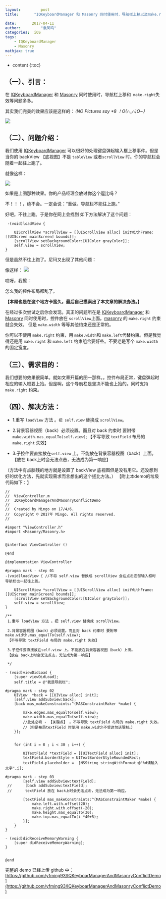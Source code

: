 ```yaml
---
layout:     	post
title:       "IQKeyboardManager 和 Masonry 同时使用时，导航栏上移以及make.right失效"

date:     	2017-04-11 
author:     	"袁凤鸣"
categories:  iOS
tags:
    - IQKeyboardManager
    - Masonry
mathjax: true
---
```


* content
{:toc}  

## （一）、引言：

在 [IQKeyboardManager](https://github.com/hackiftekhar/IQKeyboardManager) 和 [Masonry](https://github.com/SnapKit/Masonry) 同时使用时，导航栏上移和` make.right`失效等问题多多。

其实我们完美的效果应该是这样的：*（NO Pictures say \*8 ！O(∩_∩)O~）*

![](https://ws1.sinaimg.cn/large/cb81ffe8gy1fgpu23t5oyg20aa0id7oa.gif)






## （二）、问题介绍：
 我们使用 [IQKeyboardManager](https://github.com/hackiftekhar/IQKeyboardManager) 可以很好的处理键盘弹起输入框上移事件。但是当你的 backView 【底视图】不是 `tableView` 或者`scrollView` 时。你的导航栏会随着一起往上跑了。

 就像这样：
 
 ![](https://ws1.sinaimg.cn/large/cb81ffe8gy1fgpu2n46fcg20aa0id4ge.gif)
  
 如果是上图那种效果。你的产品经理会放过你这个逗比吗？
 
 不！！！，绝不会。一定会说：“重做。导航栏不能往上跑。”
 
 好吧。不往上跑。于是你在网上会找到 如下方法解决了这个问题：

	 -(void)loadView {
		    
	    UIScrollView *scrollView = [[UIScrollView alloc] initWithFrame:[[UIScreen mainScreen] bounds]];
	    [scrollView setBackgroundColor:[UIColor grayColor]];
	    self.view = scrollView;
	}
 
 
 
 但是虽然不往上跑了。尼玛又出现了其他问题：

 像这样：
![](https://ws1.sinaimg.cn/large/cb81ffe8gy1fgpu3vvd98g20aa0id4co.gif)
 
 哎呀，我擦：
 
 怎么我的控件布局都乱了。
 
 **【本屌也是在这个地方卡蛮久，最后自己摸索出了本文章的解决办法。】**
 
 在经过多次尝试之后你会发现。真正的问题所在是 [IQKeyboardManager](https://github.com/hackiftekhar/IQKeyboardManager) 和 [Masonry](https://github.com/SnapKit/Masonry) 同时使用时，控件放在 `scrollView`上面。[masonry](https://github.com/SnapKit/Masonry) 的 `make.right` 约束就会失效。
 但是 `make.width` 等等其他约束还是正常的。
 
 你可以不使用   `make.right` 约束，用 `make.width`和 `make.left`代替约束。但是我觉得还是用  `make.right` 和 `make.left` 约束组合要好些。不要老是写个 `make.width`的固定宽度。

## （三）、需求目的：

我们想要的效果很简单。就如文章开篇的图一那样。。控件布局正常，键盘弹起时相应的输入框要上抬。但是啊，这个导航栏是坚决不能也上抬的。同时支持  `make.right` 约束。

## （四）、解决方法：
	 
- 1.重写 `loadView` 方法 。`把 self.view` 替换成 `scrollView`。
	 
- 2.背景容器视图（back）必须设置。而且对 back 约束时 要附带 `make.width.mas_equalTo(self.view);`【不写导致 `textField` 布局的 `make.right` 失效】

- 3.子控件要直接放在`self.view` 上。不能放在背景容器视图（back）上面。【放在 back上时会无法点击，无法成为第一响应】

（方法中有点脑残的地方就是设置了 backView 底视图但是没有用它。还没想到好的优化方法，先就实现需求而言想出的这个搓比方法。）
【附上本demo的垃圾代码如下：】
	 
	//
	//  ViewController.m
	//  IQKeyboardManagerAndMasonryConflictDemo
	//
	//  Created by Mingo on 17/4/6.
	//  Copyright © 2017年 Mingo. All rights reserved.
	//
		
	#import "ViewController.h"
	#import <Masonry/Masonry.h>
		
		
	@interface ViewController ()
		
	@end
		
	@implementation ViewController
		
	#pragma mark - step 01
	-(void)loadView { //不将 self.view 替换成 scrollView 会在点击底部输入框时 导航栏也一起往上跑。
	    
	    UIScrollView *scrollView = [[UIScrollView alloc] initWithFrame:[[UIScreen mainScreen] bounds]];
	    [scrollView setBackgroundColor:[UIColor grayColor]];
	    self.view = scrollView;
	}
		
	/**  
	 1.重写 loadView 方法 。把 self.view 替换成 scrollView。
	 
	 2.背景容器视图（back）必须设置。而且对 back 约束时 要附带 make.width.mas_equalTo(self.view);
	 【不写导致 textField 布局的 make.right 失效】
	 
	 3.子控件要直接放在self.view 上。不能放在背景容器视图（back）上面。
	 【放在 back上时会无法点击，无法成为第一响应】
	 
	 */
		
	- (void)viewDidLoad {
	    [super viewDidLoad];
	    self.title = @"我是导航栏";
		
	#pragma mark - step 02
	    UIView  *back = [[UIView alloc] init];
	    [self.view addSubview:back];
	    [back mas_makeConstraints:^(MASConstraintMaker *make) {
	    
	        make.edges.mas_equalTo(self.view);
	        make.width.mas_equalTo(self.view); 
	        //此处必填 - 【关键点】 。不写导致 textField 布局的 make.right 失效。
	        //（但是布局textField 时使用 make.width不受这句话限制。）
	    }];
	    
	    
	    for (int i = 0 ; i < 30 ; i++) {
	       
	        UITextField *textField = [[UITextField alloc] init];
	        textField.borderStyle = UITextBorderStyleRoundedRect;
	        textField.placeholder =  [NSString stringWithFormat:@"%d请输入文字",i];
	        
	#pragma mark - step 03
	        [self.view addSubview:textField];
	 //      [back addSubview:textField];   
	 //      textField 放在 back上时会无法点击，无法成为第一响应。
	        
	        [textField mas_makeConstraints:^(MASConstraintMaker *make) {
	            make.left.with.offset(20);
	            make.right.with.offset(-20);
	            make.height.mas_equalTo(30);
	            make.top.mas_equalTo(i *40+5);
	        }];
	    }
	}
		
	- (void)didReceiveMemoryWarning {
	    [super didReceiveMemoryWarning];
	}
		
		
	@end


完整的 demo 已经上传 github 中：<br>[https://github.com/yfming93/IQKeyboarManagerAndMasonryConflictDemo](https://github.com/yfming93/IQKeyboarManagerAndMasonryConflictDemo) 

